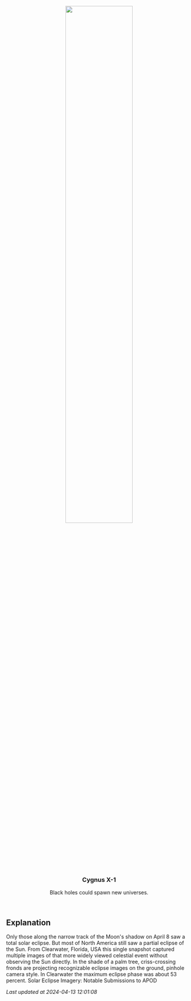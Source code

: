 <p align='center'>
    <img src='https://apod.nasa.gov/apod/image/2404/pinholepalm1024.png' width='60%' />
    <h3 align="center">Cygnus X-1</h3>
    <p align="center">Black holes could spawn new universes.</p>
</p>
<br/>

Explanation
--
Only those along the narrow track of the Moon's shadow on April 8 saw a total solar eclipse. But most of North America still saw a partial eclipse of the Sun. From Clearwater, Florida, USA this single snapshot captured multiple images of that more widely viewed celestial event without observing the Sun directly. In the shade of a palm tree, criss-crossing fronds are projecting recognizable eclipse images on the ground, pinhole camera style.  In Clearwater the maximum eclipse phase was about 53 percent.   Solar Eclipse Imagery: Notable Submissions to APOD


*Last updated at 2024-04-13 12:01:08*
